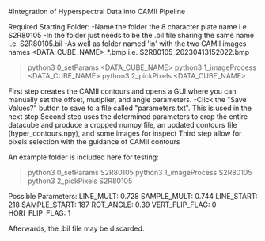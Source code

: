 #Integration of Hyperspectral Data into CAMII Pipeline

Required Starting Folder:
	-Name the folder the 8 character plate name i.e. S2R80105
	-In the folder just needs to be the .bil file sharing the same name i.e. S2R80105.bil
		-As well as folder named 'in' with the two CAMII images names <DATA_CUBE_NAME>_*.bmp i.e. S2R80105_20230413152022.bmp

>python3 0_setParams <DATA_CUBE_NAME>
>python3 1_imageProcess <DATA_CUBE_NAME>
>python3 2_pickPixels <DATA_CUBE_NAME>

First step creates the CAMII contours and opens a GUI where you can manually set the offset, mutiplier, and angle parameters.
	-Click the "Save Values?" button to save to a file called "parameters.txt". This is used in the next step
Second step uses the determined parameters to crop the entire datacube and produce a cropped numpy file, an updated contours file (hyper_contours.npy), and some images for inspect
Third step allow for pixels selection with the guidance of CAMII contours

An example folder is included here for testing:
>python3 0_setParams S2R80105
>python3 1_imageProcess S2R80105
>python3 2_pickPixels S2R80105

Possible Parameters:
LINE_MULT: 0.728
SAMPLE_MULT: 0.744
LINE_START: 218
SAMPLE_START: 187
ROT_ANGLE: 0.39
VERT_FLIP_FLAG: 0
HORI_FLIP_FLAG: 1

Afterwards, the .bil file may be discarded.

